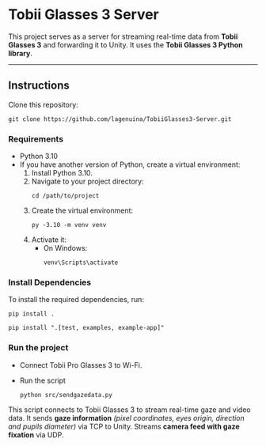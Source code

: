 # Tobii Glasses 3 Server

This project serves as a server for streaming real-time data from **Tobii Glasses 3** and forwarding it to Unity. It uses the **Tobii Glasses 3 Python library**.

---

## Instructions
Clone this repository:
```
git clone https://github.com/lagenuina/TobiiGlasses3-Server.git
```

### Requirements
- Python 3.10
- If you have another version of Python, create a virtual environment:
  1. Install Python 3.10.
  2. Navigate to your project directory:
     ```
     cd /path/to/project
     ```
  3. Create the virtual environment:
     ```
     py -3.10 -m venv venv
     ```
  4. Activate it:
     - On Windows:
       ```
       venv\Scripts\activate
       ```
       
### Install Dependencies

To install the required dependencies, run:
```
pip install .
```
```
pip install ".[test, examples, example-app]"
```

### Run the project

- Connect Tobii Pro Glasses 3 to Wi-Fi.

- Run the script
    ```
    python src/sendgazedata.py
    ```

This script connects to Tobii Glasses 3 to stream real-time gaze and video data. It sends **gaze information** *(pixel coordinates, eyes origin, direction and pupils diameter)* via TCP to Unity.
Streams **camera feed with gaze fixation** via UDP.
